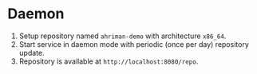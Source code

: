 # Daemon

1. Setup repository named `ahriman-demo` with architecture `x86_64`.
2. Start service in daemon mode with periodic (once per day) repository update.
3. Repository is available at `http://localhost:8080/repo`.
